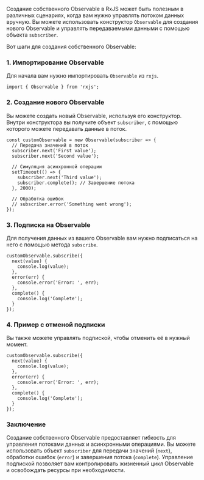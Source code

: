 
Создание собственного Observable в RxJS может быть полезным в различных сценариях, когда вам нужно управлять потоком данных вручную. Вы можете использовать конструктор `Observable` для создания нового Observable и управлять передаваемыми данными с помощью объекта `subscriber`.

Вот шаги для создания собственного Observable:

### 1. Импортирование Observable

Для начала вам нужно импортировать `Observable` из `rxjs`.

`import { Observable } from 'rxjs';`

### 2. Создание нового Observable

Вы можете создать новый Observable, используя его конструктор. Внутри конструктора вы получите объект `subscriber`, с помощью которого можете передавать данные в поток.

```TS
const customObservable = new Observable(subscriber => {
  // Передача значений в поток
  subscriber.next('First value');
  subscriber.next('Second value');

  // Симуляция асинхронной операции
  setTimeout(() => {
    subscriber.next('Third value');
    subscriber.complete(); // Завершение потока
  }, 2000);

  // Обработка ошибок
  // subscriber.error('Something went wrong');
});
```

### 3. Подписка на Observable

Для получения данных из вашего Observable вам нужно подписаться на него с помощью метода `subscribe`.

```TS
customObservable.subscribe({
  next(value) {
    console.log(value);
  },
  error(err) {
    console.error('Error: ', err);
  },
  complete() {
    console.log('Complete');
  }
});
```

### 4. Пример с отменой подписки

Вы также можете управлять подпиской, чтобы отменить её в нужный момент.

```TS
customObservable.subscribe({
  next(value) {
    console.log(value);
  },
  error(err) {
    console.error('Error: ', err);
  },
  complete() {
    console.log('Complete');
  }
});
```

### Заключение

Создание собственного Observable предоставляет гибкость для управления потоками данных и асинхронными операциями. Вы можете использовать объект `subscriber` для передачи значений (`next`), обработки ошибок (`error`) и завершения потока (`complete`). Управление подпиской позволяет вам контролировать жизненный цикл Observable и освобождать ресурсы при необходимости.
